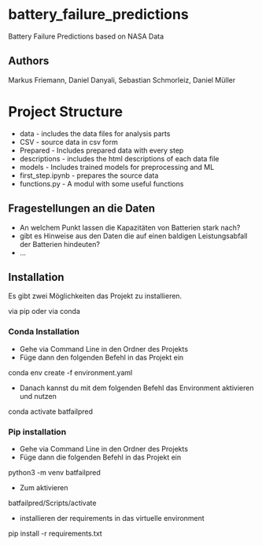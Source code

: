 # battery_failure_predictions
Battery Failure Predictions based on NASA Data

## Authors
Markus Friemann,
Daniel Danyali,
Sebastian Schmorleiz,
Daniel Müller

# Project Structure
* data - includes the data files for analysis parts
 * CSV - source data in csv form
 * Prepared - Includes prepared data with every step
* descriptions - includes the html descriptions of each data file
* models - Includes trained models for preprocessing and ML
* first_step.ipynb - prepares the source data
* functions.py - A modul with some useful functions

## Fragestellungen an die Daten
* An welchem Punkt lassen die Kapazitäten von Batterien stark nach?
* gibt es Hinweise aus den Daten die auf einen baldigen Leistungsabfall der Batterien hindeuten?
* ...


## Installation

Es gibt zwei Möglichkeiten das Projekt zu installieren.

via pip oder via conda

### Conda Installation

* Gehe via Command Line in den Ordner des Projekts
* Füge dann den folgenden Befehl in das Projekt ein

 conda env create -f environment.yaml
 
 * Danach kannst du mit dem folgenden Befehl das Environment aktivieren und nutzen
 
 conda activate batfailpred
 

### Pip installation

* Gehe via Command Line in den Ordner des Projekts
* Füge dann die folgenden Befehl in das Projekt ein

python3 -m venv batfailpred

* Zum aktivieren

batfailpred/Scripts/activate

* installieren der requirements in das virtuelle environment

pip install -r requirements.txt